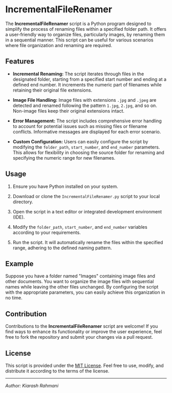 # IncrementalFileRenamer

The **IncrementalFileRenamer** script is a Python program designed to simplify the process of renaming files within a specified folder path. It offers a user-friendly way to organize files, particularly images, by renaming them in a sequential manner. This script can be useful for various scenarios where file organization and renaming are required.

## Features

- **Incremental Renaming:** The script iterates through files in the designated folder, starting from a specified start number and ending at a defined end number. It increments the numeric part of filenames while retaining their original file extensions.

- **Image File Handling:** Image files with extensions `.jpg` and `.jpeg` are detected and renamed following the pattern `1.jpg`, `2.jpg`, and so on. Non-image files keep their original extensions intact.

- **Error Management:** The script includes comprehensive error handling to account for potential issues such as missing files or filename conflicts. Informative messages are displayed for each error scenario.

- **Custom Configuration:** Users can easily configure the script by modifying the `folder_path`, `start_number`, and `end_number` parameters. This allows for flexibility in choosing the source folder for renaming and specifying the numeric range for new filenames.

## Usage

1. Ensure you have Python installed on your system.

2. Download or clone the `IncrementalFileRenamer.py` script to your local directory.

3. Open the script in a text editor or integrated development environment (IDE).

4. Modify the `folder_path`, `start_number`, and `end_number` variables according to your requirements.

5. Run the script. It will automatically rename the files within the specified range, adhering to the defined naming pattern.

## Example

Suppose you have a folder named "Images" containing image files and other documents. You want to organize the image files with sequential names while leaving the other files unchanged. By configuring the script with the appropriate parameters, you can easily achieve this organization in no time.

## Contribution

Contributions to the **IncrementalFileRenamer** script are welcome! If you find ways to enhance its functionality or improve the user experience, feel free to fork the repository and submit your changes via a pull request.

## License

This script is provided under the [MIT License](LICENSE). Feel free to use, modify, and distribute it according to the terms of the license.

---
*Author: Kiarash Rahmani*

